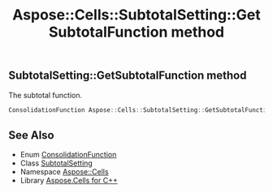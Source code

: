 ﻿---
title: Aspose::Cells::SubtotalSetting::GetSubtotalFunction method
linktitle: GetSubtotalFunction
second_title: Aspose.Cells for C++ API Reference
description: 'Aspose::Cells::SubtotalSetting::GetSubtotalFunction method. The subtotal function in C++.'
type: docs
weight: 700
url: /cpp/aspose.cells/subtotalsetting/getsubtotalfunction/
---
## SubtotalSetting::GetSubtotalFunction method


The subtotal function.

```cpp
ConsolidationFunction Aspose::Cells::SubtotalSetting::GetSubtotalFunction()
```

## See Also

* Enum [ConsolidationFunction](../../consolidationfunction/)
* Class [SubtotalSetting](../)
* Namespace [Aspose::Cells](../../)
* Library [Aspose.Cells for C++](../../../)
